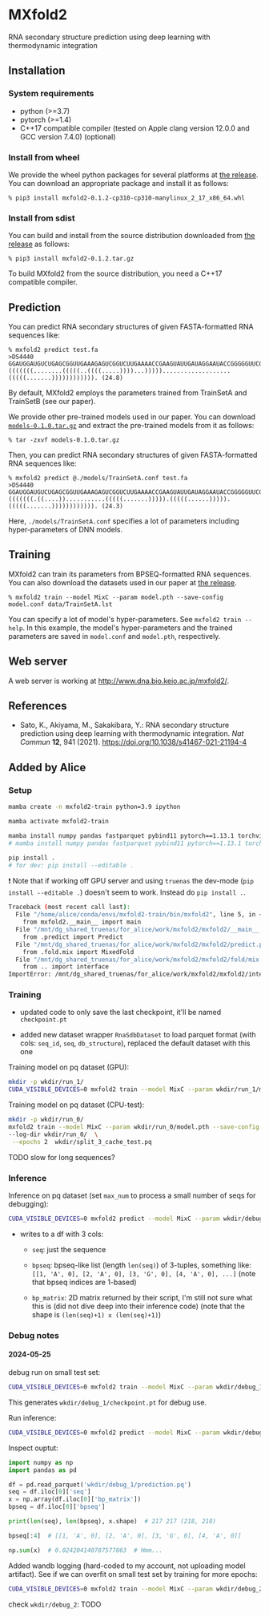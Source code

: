 # MXfold2
RNA secondary structure prediction using deep learning with thermodynamic integration

## Installation

### System requirements
* python (>=3.7)
* pytorch (>=1.4)
* C++17 compatible compiler (tested on Apple clang version 12.0.0 and GCC version 7.4.0) (optional)

### Install from wheel

We provide the wheel python packages for several platforms at [the release](https://github.com/mxfold/mxfold2/releases). You can download an appropriate package and install it as follows:

    % pip3 install mxfold2-0.1.2-cp310-cp310-manylinux_2_17_x86_64.whl

### Install from sdist

You can build and install from the source distribution downloaded from [the release](https://github.com/mxfold/mxfold2/releases) as follows:

    % pip3 install mxfold2-0.1.2.tar.gz

To build MXfold2 from the source distribution, you need a C++17 compatible compiler.

## Prediction

You can predict RNA secondary structures of given FASTA-formatted RNA sequences like:

    % mxfold2 predict test.fa
    >DS4440
    GGAUGGAUGUCUGAGCGGUUGAAAGAGUCGGUCUUGAAAACCGAAGUAUUGAUAGGAAUACCGGGGGUUCGAAUCCCUCUCCAUCCG
    (((((((........(((((..((((.....))))...)))))...................(((((.......)))))))))))). (24.8)

By default, MXfold2 employs the parameters trained from TrainSetA and TrainSetB (see our paper).

We provide other pre-trained models used in our paper. You can download [``models-0.1.0.tar.gz``](https://github.com/mxfold/mxfold2/releases/download/v0.1.0/models-0.1.0.tar.gz) and extract the pre-trained models from it as follows:

    % tar -zxvf models-0.1.0.tar.gz

Then, you can predict RNA secondary structures of given FASTA-formatted RNA sequences like:

    % mxfold2 predict @./models/TrainSetA.conf test.fa
    >DS4440
    GGAUGGAUGUCUGAGCGGUUGAAAGAGUCGGUCUUGAAAACCGAAGUAUUGAUAGGAAUACCGGGGGUUCGAAUCCCUCUCCAUCCG
    (((((((.((....))...........(((((.......))))).(((((......))))).(((((.......)))))))))))). (24.3)

Here, ``./models/TrainSetA.conf`` specifies a lot of parameters including hyper-parameters of DNN models.

## Training

MXfold2 can train its parameters from BPSEQ-formatted RNA sequences. You can also download the datasets used in our paper at [the release](https://github.com/mxfold/mxfold2/releases/tag/v0.1.0). 

    % mxfold2 train --model MixC --param model.pth --save-config model.conf data/TrainSetA.lst

You can specify a lot of model's hyper-parameters. See ``mxfold2 train --help``. In this example, the model's hyper-parameters and the trained parameters are saved in ``model.conf`` and ``model.pth``, respectively.

## Web server

A web server is working at http://www.dna.bio.keio.ac.jp/mxfold2/.


## References

* Sato, K., Akiyama, M., Sakakibara, Y.: RNA secondary structure prediction using deep learning with thermodynamic integration. *Nat Commun* **12**, 941 (2021). https://doi.org/10.1038/s41467-021-21194-4



## Added by Alice

### Setup


```bash
mamba create -n mxfold2-train python=3.9 ipython

mamba activate mxfold2-train

mamba install numpy pandas fastparquet pybind11 pytorch==1.13.1 torchvision pytorch-cuda=11.7 tqdm wheel -c pytorch -c nvidia
# mamba install numpy pandas fastparquet pybind11 pytorch==1.13.1 torchvision tqdm wheel -c pytorch   # no GPU

pip install .
# for dev: pip install --editable .
```


:exclamation: Note that if working off GPU server and using `truenas` the dev-mode (`pip install --editable .`) doesn't seem to work. Instead do `pip install .`.

```bash
Traceback (most recent call last):
  File "/home/alice/conda/envs/mxfold2-train/bin/mxfold2", line 5, in <module>
    from mxfold2.__main__ import main
  File "/mnt/dg_shared_truenas/for_alice/work/mxfold2/mxfold2/__main__.py", line 6, in <module>
    from .predict import Predict
  File "/mnt/dg_shared_truenas/for_alice/work/mxfold2/mxfold2/predict.py", line 14, in <module>
    from .fold.mix import MixedFold
  File "/mnt/dg_shared_truenas/for_alice/work/mxfold2/mxfold2/fold/mix.py", line 2, in <module>
    from .. import interface
ImportError: /mnt/dg_shared_truenas/for_alice/work/mxfold2/mxfold2/interface.cpython-39-x86_64-linux-gnu.so: failed to map segment from shared object
```





<!-- test list of files:

```bash
mkdir wkdir
ls -a1 ../rna_sdb/datasets/bpRNA/bprna/TS0/bpRNA_RFAM_15* | xargs realpath > wkdir/bprna_tr0_small.lst

mkdir wkdir/log
mxfold2 train --model MixC --param wkdir/log/model.pth --save-config wkdir/log/model.conf \
--log-dir wkdir/log/  \
 --epochs 2  wkdir/bprna_tr0_small.lst
``` -->





### Training

- updated code to only save the last checkpoint, it'll be named `checkpoint.pt`

- added new dataset wrapper `RnaSdbDataset` to load parquet format (with cols: `seq_id`, `seq`, `db_structure`),
replaced the default dataset with this one


Training model on pq dataset (GPU):


```bash
mkdir -p wkdir/run_1/
CUDA_VISIBLE_DEVICES=0 mxfold2 train --model MixC --param wkdir/run_1/model.pth --save-config wkdir/run_1/model.conf --gpu 0 --log-dir wkdir/run_1/  --epochs 10 --train_max_len 1000 /mnt/dg_shared_truenas/for_alice/work/rna_sdb/datasets/rna_sdb/split_1_cache_train.pq
```

Training model on pq dataset (CPU-test):

```bash
mkdir -p wkdir/run_0/
mxfold2 train --model MixC --param wkdir/run_0/model.pth --save-config wkdir/run_0/model.conf \
--log-dir wkdir/run_0/  \
 --epochs 2  wkdir/split_3_cache_test.pq
```

TODO slow for long sequences?


### Inference


Inference on pq dataset (set `max_num` to process a small number of seqs for debugging):


```bash
CUDA_VISIBLE_DEVICES=0 mxfold2 predict --model MixC --param wkdir/debug_1/checkpoint.pt --gpu 0 --bpp wkdir/debug_1/prediction.pq --max_num 10 /mnt/dg_shared_truenas/for_alice/work/rna_sdb/datasets/rna_sdb/split_3_cache_test.pq
```


- writes to a df with 3 cols: 

    - `seq`: just the sequence

    - `bpseq`: bpseq-like list (length `len(seq)`) of 3-tuples, something like: `[[1, 'A', 0], [2, 'A', 0], [3, 'G', 0], [4, 'A', 0], ...]`  (note that bpseq indices are 1-based)

    - `bp_matrix`: 2D matrix returned by their script, I'm still not sure what this is (did not dive deep into their inference code) 
    (note that the shape is `(len(seq)+1) x (len(seq)+1)`)



### Debug notes


#### 2024-05-25

debug run on small test set:


```bash
CUDA_VISIBLE_DEVICES=0 mxfold2 train --model MixC --param wkdir/debug_1/model.pth --save-config wkdir/debug_1/model.conf --gpu 0 --log-dir wkdir/debug_1/  --epochs 1 --train_max_len 100 /mnt/dg_shared_truenas/for_alice/work/rna_sdb/datasets/rna_sdb/split_3_cache_test.pq
```

This generates `wkdir/debug_1/checkpoint.pt` for debug use.


Run inference:


```bash
CUDA_VISIBLE_DEVICES=0 mxfold2 predict --model MixC --param wkdir/debug_1/checkpoint.pt --gpu 0 --bpp wkdir/debug_1/prediction.pq --max_num 10 /mnt/dg_shared_truenas/for_alice/work/rna_sdb/datasets/rna_sdb/split_3_cache_test.pq
```



Inspect ouptut:

```python
import numpy as np
import pandas as pd

df = pd.read_parquet('wkdir/debug_1/prediction.pq')
seq = df.iloc[0]['seq']
x = np.array(df.iloc[0]['bp_matrix'])
bpseq = df.iloc[0]['bpseq']

print(len(seq), len(bpseq), x.shape)  # 217 217 (218, 218)

bpseq[:4]  # [[1, 'A', 0], [2, 'A', 0], [3, 'G', 0], [4, 'A', 0]]

np.sum(x)  # 0.024204140787577863  # Hmm...
```



Added wandb logging (hard-coded to my account, not uploading model artifact). 
See if we can overfit on small test set by training for more epochs:


```bash
CUDA_VISIBLE_DEVICES=0 mxfold2 train --model MixC --param wkdir/debug_2/model.pth --save-config wkdir/debug_2/model.conf --gpu 0 --log-dir wkdir/debug_2/  --epochs 10 --train_max_len 500 /mnt/dg_shared_truenas/for_alice/work/rna_sdb/datasets/rna_sdb/split_3_cache_test.pq
```


check `wkdir/debug_2`: TODO




